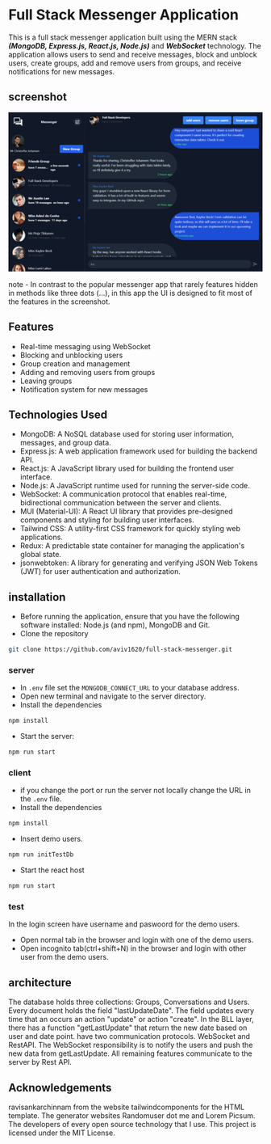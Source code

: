
# Full Stack Messenger Application

This is a full stack messenger application built using the MERN stack ***(MongoDB, Express.js, React.js, Node.js)*** and ***WebSocket*** technology. The application allows users to send and receive messages, block and unblock users, create groups, add and remove users from groups, and receive notifications for new messages.

## screenshot
<img src="Screenshot.png" alt="screenshot"/>  

note - In contrast to the popular messenger app that rarely features hidden in methods like three dots (…), in this app the UI is designed to fit most of the features in the screenshot.

## Features
- Real-time messaging using WebSocket
- Blocking and unblocking users
- Group creation and management
- Adding and removing users from groups
- Leaving groups
- Notification system for new messages

## Technologies Used

- MongoDB: A NoSQL database used for storing user information, messages, and group data.
- Express.js: A web application framework used for building the backend API.
- React.js: A JavaScript library used for building the frontend user interface.
- Node.js: A JavaScript runtime used for running the server-side code.
- WebSocket: A communication protocol that enables real-time, bidirectional communication between the server and clients.
- MUI (Material-UI): A React UI library that provides pre-designed components and styling for building user interfaces.
- Tailwind CSS: A utility-first CSS framework for quickly styling web applications.
- Redux: A predictable state container for managing the application's global state.
- jsonwebtoken: A library for generating and verifying JSON Web Tokens (JWT) for user authentication and authorization.

## installation
* Before running the application, ensure that you have the following software installed: Node.js (and npm), MongoDB and Git.
* Clone the repository
```bash
git clone https://github.com/aviv1620/full-stack-messenger.git
```
### server
* In `.env` file set the `MONGODB_CONNECT_URL` to your database address.
* Open new terminal and navigate to the server directory.
* Install the dependencies
```bash
npm install
```
* Start the server:
```bash
npm run start
```
### client
* if you change the port or run the server not locally change the URL in the `.env` file.
* Install the dependencies
```bash
npm install
```
* Insert demo users.
```bash
npm run initTestDb
```
* Start the react host
```bash
npm run start
```
### test
In the login screen have username and paswoord for the demo users.
* Open normal tab in the browser and login with one of the demo users.
* Open incognito tab(ctrl+shift+N) in the browser and login with other user from the demo users.

## architecture
The database holds three collections: Groups, Conversations and Users.
Every document holds the field "lastUpdateDate".
The field updates every time that an occurs an action "update" or action "create".
In the BLL layer, there has a function "getLastUpdate" that return the new date based on user and date point.
have two communication protocols. WebSocket and RestAPI.
The WebSocket responsibility is to notify the users and push the new data from getLastUpdate.
All remaining features communicate to the server by Rest API.

## Acknowledgements
ravisankarchinnam from the website tailwindcomponents for the HTML template.
The generator websites Randomuser dot me and Lorem Picsum.
The developers of every open source technology that I use.
This project is licensed under the MIT License.





